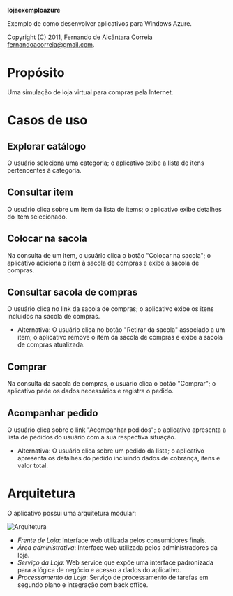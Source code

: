 ﻿__lojaexemploazure__

Exemplo de como desenvolver aplicativos para Windows Azure.

Copyright (C) 2011, Fernando de Alcântara Correia <fernandoacorreia@gmail.com>.

Propósito
=========

Uma simulação de loja virtual para compras pela Internet.

Casos de uso
============

Explorar catálogo
-----------------

O usuário seleciona uma categoria; o aplicativo exibe a lista de itens pertencentes à categoria.

Consultar item
--------------

O usuário clica sobre um item da lista de items; o aplicativo exibe detalhes do item selecionado.

Colocar na sacola
-----------------

Na consulta de um item, o usuário clica o botão "Colocar na sacola"; o aplicativo adiciona o item à sacola de compras e exibe a sacola de compras.

Consultar sacola de compras
---------------------------

O usuário clica no link da sacola de compras; o aplicativo exibe os itens incluídos na sacola de compras.

* Alternativa: O usuário clica no botão "Retirar da sacola" associado a um item; o aplicativo remove o item da sacola de compras e exibe a sacola de compras atualizada.

Comprar
-------

Na consulta da sacola de compras, o usuário clica o botão "Comprar"; o aplicativo pede os dados necessários e registra o pedido.

Acompanhar pedido
-----------------

O usuário clica sobre o link "Acompanhar pedidos"; o aplicativo apresenta a lista de pedidos do usuário com a sua respectiva situação.

* Alternativa: O usuário clica sobre um pedido da lista; o aplicativo apresenta os detalhes do pedido incluindo dados de cobrança, itens e valor total.

Arquitetura
===========

O aplicativo possui uma arquitetura modular:

![Arquitetura](lojaexemploazure/raw/master/doc/Arquitetura.png)

* _Frente de Loja_: Interface web utilizada pelos consumidores finais.
* _Área administrativa_: Interface web utilizada pelos administradores da loja.
* _Serviço da Loja_: Web service que expõe uma interface padronizada para a lógica de negócio e acesso a dados do aplicativo.
* _Processamento da Loja_: Serviço de processamento de tarefas em segundo plano e integração com back office.
